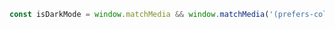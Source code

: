 ~~~ javascript
const isDarkMode = window.matchMedia && window.matchMedia('(prefers-color-scheme: dark)').matches;
~~~
